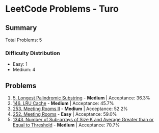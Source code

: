 # LeetCode Problems - Turo

## Summary
Total Problems: 5

### Difficulty Distribution

- Easy: 1
- Medium: 4

## Problems

1. [5. Longest Palindromic Substring](https://leetcode.com/problems/longest-palindromic-substring/) - **Medium** | Acceptance: 36.3%
2. [146. LRU Cache](https://leetcode.com/problems/lru-cache/) - **Medium** | Acceptance: 45.7%
3. [253. Meeting Rooms II](https://leetcode.com/problems/meeting-rooms-ii/) - **Medium** | Acceptance: 52.2%
4. [252. Meeting Rooms](https://leetcode.com/problems/meeting-rooms/) - **Easy** | Acceptance: 59.0%
5. [1343. Number of Sub-arrays of Size K and Average Greater than or Equal to Threshold](https://leetcode.com/problems/number-of-sub-arrays-of-size-k-and-average-greater-than-or-equal-to-threshold/) - **Medium** | Acceptance: 70.7%